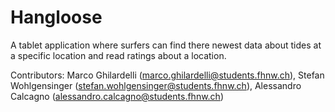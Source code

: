 # Hangloose
A tablet application where surfers can find there newest data about tides at a specific location and read ratings about a location.

Contributors: Marco Ghilardelli (marco.ghilardelli@students.fhnw.ch), Stefan Wohlgensinger (stefan.wohlgensinger@students.fhnw.ch), Alessandro Calcagno (alessandro.calcagno@students.fhnw.ch)